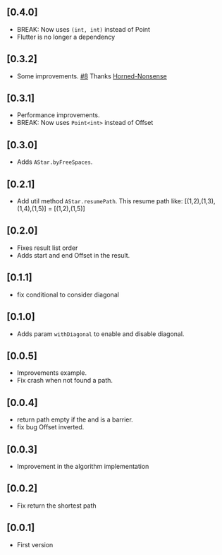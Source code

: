 ## [0.4.0]
* BREAK: Now uses `(int, int)` instead of Point
* Flutter is no longer a dependency

## [0.3.2]
* Some improvements. [#8](https://github.com/RafaelBarbosatec/a_star/pull/8) Thanks [Horned-Nonsense](https://github.com/Horned-Nonsense)

## [0.3.1]
* Performance improvements.
* BREAK: Now uses `Point<int>` instead of Offset

## [0.3.0]
* Adds `AStar.byFreeSpaces`.

## [0.2.1]
* Add util method `AStar.resumePath`. This resume path like: [(1,2),(1,3),(1,4),(1,5)] = [(1,2),(1,5)]

## [0.2.0]
* Fixes result list order
* Adds start and end Offset in the result.

## [0.1.1]
* fix conditional to consider diagonal

## [0.1.0]
* Adds param `withDiagonal` to enable and disable diagonal.

## [0.0.5]

* Improvements example.
* Fix crash when not found a path.

## [0.0.4]

* return path empty if the and is a barrier.
* fix bug Offset inverted.

## [0.0.3]

* Improvement in the algorithm implementation

## [0.0.2]

* Fix return the shortest path

## [0.0.1]

* First version
